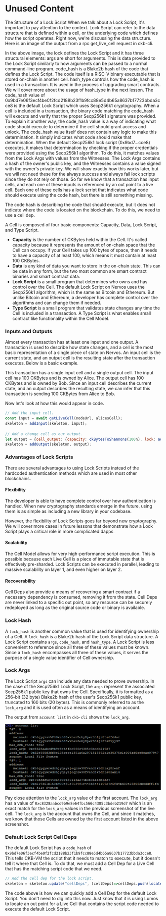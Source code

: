# Unused Content

The Structure of a Lock Script When we talk about a Lock Script, it's important to pay attention to the context. Lock Script can refer to the data structure that is defined within a cell, or the underlying code which defines how the script operates. Right now, we're discussing the data structure. Here is an image of the output from a rpc get\_live\_cell request in ckb-cli.

In the above image, the lock defines the Lock Script and it has three structural elements: args are short for arguments. This is data provided to the Lock Script similarly to how arguments can be passed to a normal command-line program. code\_hash is a Blake2b hash of the code that defines the Lock Script. The code itself is a RISC-V binary executable that is stored on-chain in another cell. hash\_type controls how the code\_hash is used in a transaction. It is used in the process of upgrading smart contracts. We will cover more about the usage of hash\_type in the next lesson. The code\_hash value of 0x9bd7e06f3ecf4be0f2fcd2188b23f1b9fcc88e5d4b65a8637b17723bbda3cce8 is the default Lock Script which uses Secp256k1 cryptography. When a cell is included in a transaction, the binary code matching the code\_hash will execute and verify that the proper Secp256k1 signature was provided. To explain it another way, the code\_hash value is a way of indicating what code should execute to determine if the cell should grant access and unlock. The code\_hash value itself does not contain any logic to make this determination. It simply indicates what code should make that determination. When the default Secp256k1 lock script \(0x9bd7...cce8\) executes, it makes that determination by checking if the proper credentials were provided using the Secp256k1 algorithm. To do this, it matches values from the Lock Args with values from the Witnesses. The Lock Args contains a hash of the owner's public key, and the Witnesses contains a value signed with the owner's private key. We will show exactly how this works later, but we will not need these for the always success and always fail lock scripts since they do not rely on those. So far we know that a transaction has input cells, and each one of these inputs is referenced by an out point to a live cell. Each one of these cells has a lock script that indicates what code should execute using the code hash, but there is still something missing.

The code hash is describing the code that should execute, but it does not indicate where the code is located on the blockchain. To do this, we need to use a cell dep.







A Cell is composed of four basic components: Capacity, Data, Lock Script, and Type Script.

* **Capacity** is the number of CKBytes held within the Cell. It's called capacity because it represents the amount of on-chain space that the Cell can occupy. If your Cell takes up 100 bytes of space, then it needs to have a capacity of at least 100, which means it must contain at least 100 CKBytes.
* **Data** is any kind of data you want to store in the on-chain state. This can be data in any form, but the two most common are smart contract binaries and smart contract data.
* **Lock Script** is a small program that determines who owns and has control over the Cell. The default Lock Script on Nervos uses the Secp256k1 algorithm, which is the same as Bitcoin and Ethereum. But unlike Bitcoin and Ethereum, a developer has complete control over the algorithms and can change them if needed.
* **Type Script** is a small program that validates state changes any time the Cell is included in a transaction. A Type Script is what enables small contract like functionality within the Cell Model.

### 

### 

### 

### Inputs and Outputs

Almost every transaction has at least one input and one output. A transaction is used to describe how state changes, and a cell is the most basic representation of a single piece of state on Nervos. An input cell is the current state, and an output cell is the resulting state after the transaction executes. Below is a basic example.

This transaction has a single input cell and a single output cell. The input cell has 100 CKBytes and is owned by Alice. The output cell has 100 CKBytes and is owned by Bob. Since an input cell describes the current state, and an output describes the resulting state, we can infer that this transaction is sending 100 CKBytes from Alice to Bob.

Now let's look at how this would appear in code.

```javascript
// Add the input cell.
const input = await getLiveCell(nodeUrl, alicesCell);
skeleton = addInput(skeleton, input);

// Add a change cell as our output.
let output = {cell_output: {capacity: ckBytesToShannons(100n), lock: addressToScript(bobsAddress), type: null}, data: "0x"};
skeleton = addOutput(skeleton, output);
```







### Advantages of Lock Scripts

There are several advantages to using Lock Scripts instead of the hardcoded authentication methods which are used in most other blockchains.

#### Flexibility

The developer is able to have complete control over how authentication is handled. When new cryptography standards emerge in the future, using them is as simple as including a new library in your codebase.

However, the flexibility of Lock Scripts goes far beyond new cryptography. We will cover more cases in future lessons that demonstrate how a Lock Script plays a critical role in more complicated dapps.

#### Scalability

The Cell Model allows for very high-performance script execution. This is possible because each Live Cell is a piece of immutable state that is effectively pre-sharded. Lock Scripts can be executed in parallel, leading to massive scalability on layer 1, and even higher on layer 2.

#### Recoverability

Cell Deps also provide a means of recovering a smart contract if a necessary dependency is consumed, removing it from the state. Cell Deps are never linked to a specific out point, so any resource can be securely redeployed as long as the original source code or binary is available.









### Lock Hash

A `lock_hash` is another common value that is used for identifying ownership of a Cell. A `lock_hash` is a Blake2b hash of the Lock Script data structure. A Lock Script contains `args`, `code_hash`, and `hash_type`. A Lock Script is less convenient to reference since all three of these values must be known. Since a `lock_hash` encompasses all three of these values, it serves the purpose of a single value identifier of Cell ownership.











### Lock Args

The Lock Script `args` can include any data needed to prove ownership. In the case of the Secp256k1 Lock Script, the `args` represent the associated Secp256k1 public key that owns the Cell. Specifically, it is formatted as a 256-bit \(32 byte\) Blake2b hash of the user's Secp256k1 public key, truncated to 160 bits \(20 bytes\). This is commonly referred to as the `lock_arg` and it is used often as a means of identifying an account.

The output from `account list` in `ckb-cli` shows the `lock_arg`.

![](.gitbook/assets/account-list.png)

Pay close attention to the `lock_arg` value of the first account. The `lock_arg` has a value of `0xc8328aabcd9b9e8e64fbc566c4385c3bdeb219d7` which is an exact match for the `lock_arg` values in the previous screenshot of the live cell. The `lock_arg` is the account that owns the Cell, and since it matches, we know that those Cells are owned by the first account listed in the above screenshot.







### Default Lock Script Cell Deps

The default Lock Script has a `code_hash` of `0x9bd7e06f3ecf4be0f2fcd2188b23f1b9fcc88e5d4b65a8637b17723bbda3cce8`. This tells CKB-VM the script that it needs to match to execute, but it doesn't tell it where that Cell is. To do that, we must add a Cell Dep for a Live Cell that has the matching script code that we need.

```javascript
// Add the cell dep for the lock script.
skeleton = skeleton.update("cellDeps", (cellDeps)=>cellDeps.push(locateCellDep({code_hash: "0x9bd7e06f3ecf4be0f2fcd2188b23f1b9fcc88e5d4b65a8637b17723bbda3cce8", hash_type: "type"})));
```

The code above is how we can quickly add a Cell Dep for the default Lock Script. You don't need to dig into this now. Just know that it is using Lumos to locate an out point for a Live Cell that contains the script code needed to execute the default Lock Script.

